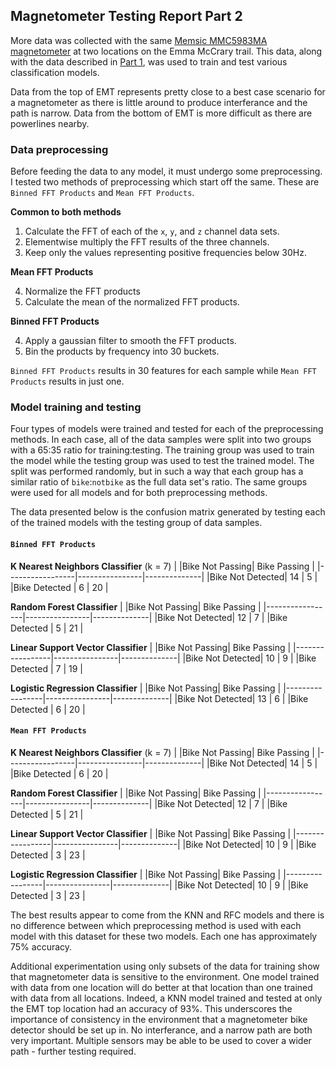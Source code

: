 ## Magnetometer Testing Report Part 2

More data was collected with the same [Memsic MMC5983MA magnetometer](./datasheets/Memsic_09102019_MMC5983MA_Datasheet_Rev_A-1635338.pdf) at two locations on the Emma McCrary trail. This data, along with the data described in [Part 1](magnetometer_testing_report_part_1.md), was used to train and test various classification models.

Data from the top of EMT represents pretty close to a best case scenario for a magnetometer as there is little around to produce interferance and the path is narrow. Data from the bottom of EMT is more difficult as there are powerlines nearby.

### Data preprocessing

Before feeding the data to any model, it must undergo some preprocessing. I tested two methods of preprocessing which start off the same. These are `Binned FFT Products` and `Mean FFT Products`.

**Common to both methods**  
1. Calculate the FFT of each of the `x`, `y`, and `z` channel data sets.
2. Elementwise multiply the FFT results of the three channels.
3. Keep only the values representing positive frequencies below 30Hz.

**Mean FFT Products**  

4. Normalize the FFT products
5. Calculate the mean of the normalized FFT products.

**Binned FFT Products**  

4. Apply a gaussian filter to smooth the FFT products.  
5. Bin the products by frequency into 30 buckets.

`Binned FFT Products` results in 30 features for each sample while `Mean FFT Products` results in just one.

### Model training and testing

Four types of models were trained and tested for each of the preprocessing methods. In each case, all of the data samples were split into two groups with a 65:35 ratio for training:testing. The training group was used to train the model while the testing group was used to test the trained model. The split was performed randomly, but in such a way that each group has a similar ratio of `bike`:`notbike` as the full data set's ratio. The same groups were used for all models and for both preprocessing methods.

The data presented below is the confusion matrix generated by testing each of the trained models with the testing group of data samples.

#### `Binned FFT Products`

**K Nearest Neighbors Classifier** (k = 7)
|                 |Bike Not Passing| Bike Passing |
|-----------------|----------------|--------------|
|Bike Not Detected|             14 |            5 |
|Bike Detected    |              6 |           20 |

**Random Forest Classifier**
|                 |Bike Not Passing| Bike Passing |
|-----------------|----------------|--------------|
|Bike Not Detected|             12 |            7 |
|Bike Detected    |              5 |           21 |

**Linear Support Vector Classifier**
|                 |Bike Not Passing| Bike Passing |
|-----------------|----------------|--------------|
|Bike Not Detected|             10 |            9 |
|Bike Detected    |              7 |           19 |

**Logistic Regression Classifier**
|                 |Bike Not Passing| Bike Passing |
|-----------------|----------------|--------------|
|Bike Not Detected|             13 |            6 |
|Bike Detected    |              6 |           20 |

#### `Mean FFT Products`

**K Nearest Neighbors Classifier** (k = 7)
|                 |Bike Not Passing| Bike Passing |
|-----------------|----------------|--------------|
|Bike Not Detected|             14 |            5 |
|Bike Detected    |              6 |           20 |

**Random Forest Classifier**
|                 |Bike Not Passing| Bike Passing |
|-----------------|----------------|--------------|
|Bike Not Detected|             12 |            7 |
|Bike Detected    |              5 |           21 |

**Linear Support Vector Classifier**
|                 |Bike Not Passing| Bike Passing |
|-----------------|----------------|--------------|
|Bike Not Detected|             10 |            9 |
|Bike Detected    |              3 |           23 |

**Logistic Regression Classifier**
|                 |Bike Not Passing| Bike Passing |
|-----------------|----------------|--------------|
|Bike Not Detected|             10 |            9 |
|Bike Detected    |              3 |           23 |

The best results appear to come from the KNN and RFC models and there is no difference between which preprocessing method is used with each model with this dataset for these two models. Each one has approximately 75% accuracy.

Additional experimentation using only subsets of the data for training show that magnetometer data is sensitive to the environment. One model trained with data from one location will do better at that location than one trained with data from all locations. Indeed, a KNN model trained and tested at only the EMT top location had an accuracy of 93%. This underscores the importance of consistency in the environment that a magnetometer bike detector should be set up in. No interferance, and a narrow path are both very important. Multiple sensors may be able to be used to cover a wider path - further testing required.